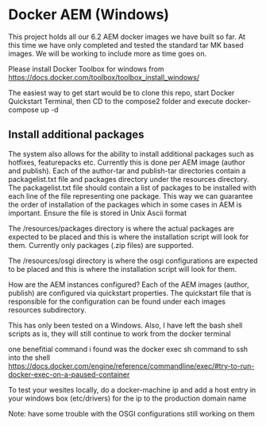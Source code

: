 
# Docker AEM (Windows)
This project holds all our 6.2 AEM docker images we have built so far.  At this time we have only completed and tested the standard tar MK based images.  We will be working to include more as time goes on.

Please install Docker Toolbox for windows from https://docs.docker.com/toolbox/toolbox_install_windows/ 

The easiest way to get start would be to clone this repo, start  Docker Quickstart Terminal, then CD to the compose2 folder and execute docker-compose up -d

## Install additional packages

The system also allows for the ability to install additional packages such as hotfixes, featurepacks etc. Currently this is done per AEM image (author and publish). Each of the author-tar and publish-tar directories contain a packagelist.txt file and packages directory under the resources directory. The packagelist.txt file should contain a list of packages to be installed with each line of the file representing one package. This way we can guarantee the order of installation of the packages which in some cases in AEM is important. Ensure the file is stored in Unix Ascii format

The /resources/packages directory is where the actual packages are expected to be placed and this is where the installation script will look for them. Currently only packages (.zip files) are supported.

The /resources/osgi directory is where the osgi configurations are expected to be placed and this is where the installation script will look for them. 

How are the AEM instances configured?  Each of the AEM images (author, publish) are configured via quickstart properties.  The quickstart file that is responsible for the configuration can be found under each images resources subdirectory.

This has only been tested on a Windows. Also, I have left the bash shell scripts as is, they will still continue to work from the docker terminal

one benefitial command i found was the docker exec <container> sh command to ssh into the shell https://docs.docker.com/engine/reference/commandline/exec/#try-to-run-docker-exec-on-a-paused-container

To test your wesites locally, do a docker-machine ip and add a host entry in your windows box (etc/drivers) for the ip to the production domain name

Note: have some trouble with the OSGI configurations still working on them
